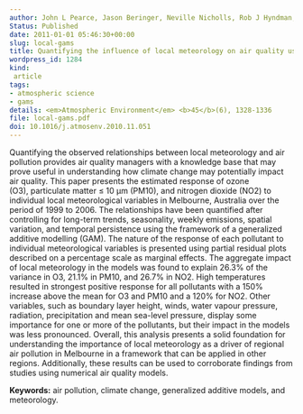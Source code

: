 ```yaml
---
author: John L Pearce, Jason Beringer, Neville Nicholls, Rob J Hyndman, Nigel J Tapper
Status: Published
date: 2011-01-01 05:46:30+00:00
slug: local-gams
title: Quantifying the influence of local meteorology on air quality using generalized additive modelling
wordpress_id: 1284
kind:
 article
tags:
- atmospheric science
- gams
details: <em>Atmospheric Environment</em> <b>45</b>(6), 1328-1336
file: local-gams.pdf
doi: 10.1016/j.atmosenv.2010.11.051
---
```


Quantifying the observed relationships between local meteorology and air pollution provides air quality managers with a knowledge base that may prove useful in understanding how climate change may potentially impact air quality. This paper presents the estimated response of ozone (O3), particulate matter ≤ 10 μm (PM10), and nitrogen dioxide (NO2) to individual local meteorological variables in Melbourne, Australia over the period of 1999 to 2006. The relationships have been quantified after controlling for long-term trends, seasonality, weekly emissions, spatial variation, and temporal persistence using the framework of a generalized additive modelling (GAM). The nature of the response of each pollutant to individual meteorological variables is presented using partial residual plots described on a percentage scale as marginal effects. The aggregate impact of local meteorology in the models was found to explain 26.3% of the variance in O3, 21.1% in PM10, and 26.7% in NO2. High temperatures resulted in strongest positive response for all pollutants with a 150% increase above the mean for O3 and PM10 and a 120% for NO2. Other variables, such as boundary layer height, winds, water vapour pressure, radiation, precipitation and mean sea-level pressure, display some importance for one or more of the pollutants, but their impact in the models was less pronounced. Overall, this analysis presents a solid foundation for understanding the importance of local meteorology as a driver of regional air pollution in Melbourne in a framework that can be applied in other regions. Additionally, these results can be used to corroborate findings from studies using numerical air quality models.

**Keywords:** air pollution, climate change, generalized additive models, and meteorology.
